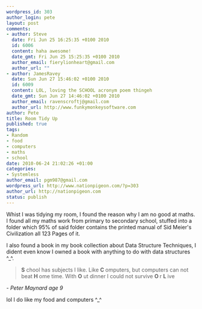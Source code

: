 ```yaml
--- 
wordpress_id: 303
author_login: pete
layout: post
comments: 
- author: Steve
  date: Fri Jun 25 16:25:35 +0100 2010
  id: 6006
  content: haha awesome!
  date_gmt: Fri Jun 25 15:25:35 +0100 2010
  author_email: fierylionheart@gmail.com
  author_url: ""
- author: JamesRavey
  date: Sun Jun 27 15:46:02 +0100 2010
  id: 6009
  content: LOL, loving the SCHOOL acronym poem thingeh
  date_gmt: Sun Jun 27 14:46:02 +0100 2010
  author_email: ravenscroftj@gmail.com
  author_url: http://www.funkymonkeysoftware.com
author: Pete
title: Room Tidy Up
published: true
tags: 
- Random
- food
- computers
- maths
- school
date: 2010-06-24 21:02:26 +01:00
categories: 
- Systemless
author_email: pgm987@gmail.com
wordpress_url: http://www.nationpigeon.com/?p=303
author_url: http://nationpigeon.com
status: publish
---
```

Whist I was tidying my room, I found the reason why I am no good at maths.  I found all my maths work from primary to secondary school,  stuffed into a folder which 95% of said folder contains the printed manual of Sid Meier's Civilization all 123 Pages of it.

I also found a book in my book collection about Data Structure Techniques, I dident even know I owned a book with anything to do with data structures ^_^.
<blockquote><strong>S</strong> chool has subjects I like. Like
<strong>C </strong>omputers, but computers can not beat
<strong>H </strong>ome time. With
<strong>O</strong> ut dinner I could not survive
<strong>O </strong>r
<strong>L </strong>ive</blockquote>
<em>- Peter Maynard age 9</em>

<em><span style="font-style: normal;">lol I do like my food and computers ^_^</span></em>
